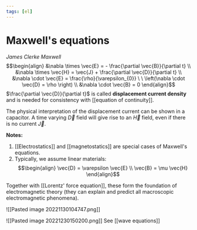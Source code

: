 ```yaml
---
tags: [el]
---
```

# Maxwell's equations
*James Clerke Maxwell*
$$\begin{align} &\nabla \times \vec{E} = - \frac{\partial \vec{B}}{\partial t} \\ 
&\nabla \times \vec{H} = \vec{J} + \frac{\partial \vec{D}}{\partial t} \\ &\nabla \cdot \vec{E} = \frac{\rho}{\varepsilon_{0}}  \ \ \left(\nabla \cdot \vec{D} = \rho \right) \\ &\nabla \cdot \vec{B} = 0 \end{align}$$
$\frac{\partial \vec{D}}{\partial t}$ is called **displacement current density** and is needed for consistency with [[equation of continuity]].

The physical interpretation of the displacement current can be shown in a capacitor. A time varying $\vec{D}$ field will give rise to an $\vec{H}$ field, even if there is no current $\vec{J}$.

**Notes:** 
1) [[Electrostatics]] and [[magnetostatics]] are special cases of Maxwell's equations. 
2) Typically, we assume linear materials: $$\begin{align}  \vec{D} = \varepsilon \vec{E} \\ \vec{B} = \mu \vec{H} \end{align}$$

Together with [[Lorentz' force equation]], these form the foundation of electromagnetic theory (they can explain and predict all macroscopic electromagnetic phenomena).

![[Pasted image 20221130104747.png]]

![[Pasted image 20221230150200.png]]
See [[wave equations]]